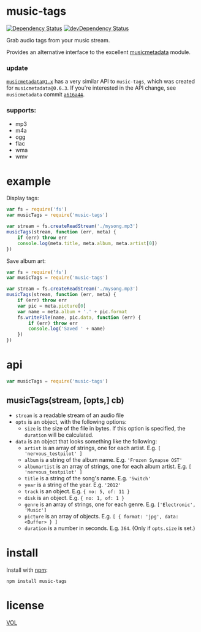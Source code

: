 music-tags
==========

[![Dependency Status](https://david-dm.org/artskydj/music-tags.svg)](https://david-dm.org/artskydj/music-tags)
[![devDependency Status](https://david-dm.org/artskydj/music-tags/dev-status.svg)](https://david-dm.org/artskydj/music-tags#info=devDependencies)

Grab audio tags from your music stream.

Provides an alternative interface to the excellent [musicmetadata][mm] module.

### update

[`musicmetadata@1.x`][mm] has a very similar API to `music-tags`, which was created for `musicmetadata@0.6.3`. If you're interested in the API change, see `musicmetadata` commit [`a616a44`](https://github.com/leetreveil/musicmetadata/commit/a616a44ff04de7a87ce308347af293f25fe5872c).

### supports:

- mp3
- m4a
- ogg
- flac
- wma
- wmv

# example

Display tags:

```js
var fs = require('fs')
var musicTags = require('music-tags')

var stream = fs.createReadStream('./mysong.mp3')
musicTags(stream, function (err, meta) {
	if (err) throw err
	console.log(meta.title, meta.album, meta.artist[0])
})
```

Save album art:

```js
var fs = require('fs')
var musicTags = require('music-tags')

var stream = fs.createReadStream('./mysong.mp3')
musicTags(stream, function (err, meta) {
	if (err) throw err
	var pic = meta.picture[0]
	var name = meta.album + '.' + pic.format
	fs.writeFile(name, pic.data, function (err) {
		if (err) throw err
		console.log('Saved ' + name)
	})
})
```

# api

```js
var musicTags = require('music-tags')
```

## musicTags(stream, [opts,] cb)

- `stream` is a readable stream of an audio file
- `opts` is an object, with the following options:
	- `size` is the size of the file in bytes. If this option is specified, the `duration` will be calculated.
- `data` is an object that looks something like the following:
	- `artist` is an array of strings, one for each artist. E.g. `[ 'nervous_testpilot' ]`
	- `album` is a string of the album name. E.g. `'Frozen Synapse OST'`
	- `albumartist` is an array of strings, one for each album artist. E.g. `[ 'nervous_testpilot' ]`
	- `title` is a string of the song's name. E.g. `'Switch'`
	- `year` is a string of the year. E.g. `'2012'`
	- `track` is an object. E.g. `{ no: 5, of: 11 }`
	- `disk` is an object. E.g. `{ no: 1, of: 1 }`
	- `genre` is an array of strings, one for each genre. E.g. `['Electronic', 'Music']`
	- `picture` is an array of objects. E.g. `[ { format: 'jpg', data: <Buffer> } ]`
	- `duration` is a number in seconds.  E.g. `364`. (Only if `opts.size` is set.)

# install

Install with [npm](https://npmjs.com):
```
npm install music-tags
```

# license

[VOL](http://veryopenlicense.com)

[mm]: https://github.com/leetreveil/musicmetadata
